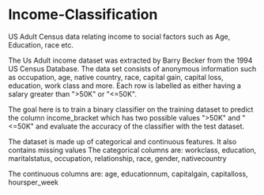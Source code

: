 # Income-Classification

US Adult Census data relating income to social factors such as Age, Education, race etc.

The Us Adult income dataset was extracted by Barry Becker from the 1994 US Census Database. The data set consists of anonymous information such as occupation, age, native country, race, capital gain, capital loss, education, work class and more.
Each row is labelled as either having a salary greater than ">50K" or "<=50K".

The goal here is to train a binary classifier on the training dataset to predict the column income_bracket which has two possible values ">50K" and "<=50K" and evaluate the accuracy of the classifier with the test dataset.

The dataset is made up of categorical and continuous features. It also contains missing values
The categorical columns are: workclass, education, maritalstatus, occupation, relationship, race, gender, nativecountry

The continuous columns are: age, educationnum, capitalgain, capitalloss, hoursper_week
